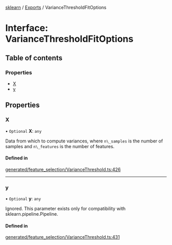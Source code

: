 [sklearn](../readme.md) / [Exports](../modules.md) / VarianceThresholdFitOptions

# Interface: VarianceThresholdFitOptions

## Table of contents

### Properties

- [X](VarianceThresholdFitOptions.md#x)
- [y](VarianceThresholdFitOptions.md#y)

## Properties

### X

• `Optional` **X**: `any`

Data from which to compute variances, where `n\_samples` is the number of samples and `n\_features` is the number of features.

#### Defined in

[generated/feature_selection/VarianceThreshold.ts:426](https://github.com/transitive-bullshit/scikit-learn-ts/blob/367336a/packages/sklearn/src/generated/feature_selection/VarianceThreshold.ts#L426)

___

### y

• `Optional` **y**: `any`

Ignored. This parameter exists only for compatibility with sklearn.pipeline.Pipeline.

#### Defined in

[generated/feature_selection/VarianceThreshold.ts:431](https://github.com/transitive-bullshit/scikit-learn-ts/blob/367336a/packages/sklearn/src/generated/feature_selection/VarianceThreshold.ts#L431)
